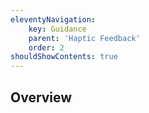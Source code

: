 ```yaml
---
eleventyNavigation:
    key: Guidance
    parent: 'Haptic Feedback'
    order: 2
shouldShowContents: true
---
```


## Overview
